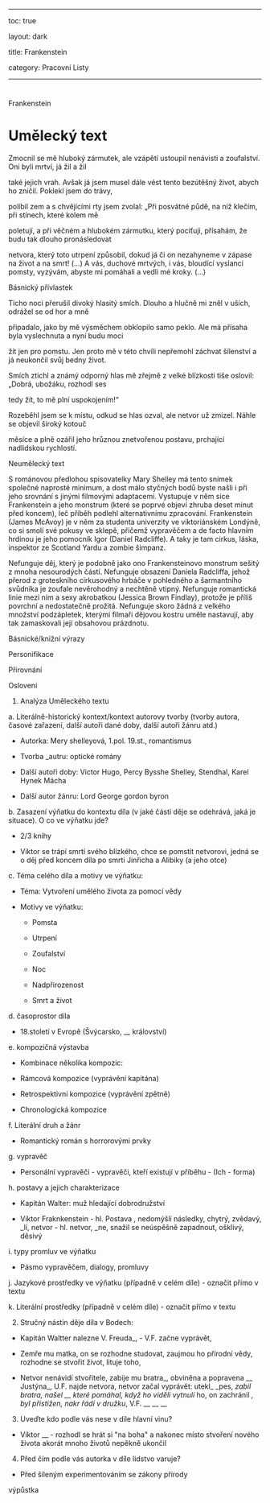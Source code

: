 
---

toc: true

layout: dark

title: Frankenstein 

category: Pracovní Listy 

---










#

 Frankenstein












#


# Umělecký text



Zmocnil se mě hluboký zármutek, ale vzápětí ustoupil nenávisti a zoufalství. Oni byli mrtví, já žil a žil

také jejich vrah. Avšak já jsem musel dále vést tento bezútěšný život, abych ho zničil. Poklekl jsem do trávy,

políbil zem a s chvějícími rty jsem zvolal: „Při posvátné půdě, na níž klečím, při stínech, které kolem mě

poletují, a při věčném a hlubokém zármutku, který pociťuji, přísahám, že budu tak dlouho pronásledovat

netvora, který toto utrpení způsobil, dokud já či on nezahyneme v zápase na život a na smrt! (…) A vás, duchové mrtvých, i vás, bloudící vyslanci pomsty, vyzývám, abyste mi pomáhali a vedli mé kroky. (…)

Básnický přívlastek



Ticho noci přerušil divoký hlasitý smích. Dlouho a hlučně mi zněl v uších, odrážel se od hor a mně

připadalo, jako by mě výsměchem obklopilo samo peklo. Ale má přísaha byla vyslechnuta a nyní budu moci

žít jen pro pomstu. Jen proto mě v této chvíli nepřemohl záchvat šílenství a já neukončil svůj bedny život.

Smích ztichl a známý odporný hlas mě zřejmě z velké blízkosti tiše oslovil: „Dobrá, ubožáku, rozhodl ses

tedy žít, to mě plní uspokojením!“



Rozeběhl jsem se k místu, odkud se hlas ozval, ale netvor už zmizel. Náhle se objevil široký kotouč

měsíce a plně ozářil jeho hrůznou znetvořenou postavu, prchající nadlidskou rychlostí.



Neumělecký text

S románovou předlohou spisovatelky Mary Shelley má tento snímek společné naprosté minimum, a dost málo styčných bodů byste našli i při jeho srovnání s jinými filmovými adaptacemi. Vystupuje v něm sice Frankenstein a jeho monstrum (které se poprvé objeví zhruba deset minut před koncem), leč příběh podlehl alternativnímu zpracování. Frankenstein (James McAvoy) je v něm za studenta univerzity ve viktoriánském Londýně, co si smolí své pokusy ve sklepě, přičemž vypravěčem a de facto hlavním hrdinou je jeho pomocník Igor (Daniel Radcliffe). A taky je tam cirkus, láska, inspektor ze Scotland Yardu a zombie šimpanz.



Nefunguje děj, který je podobně jako ono Frankensteinovo monstrum sešitý z mnoha nesourodých částí. Nefunguje obsazení Daniela Radcliffa, jehož přerod z groteskního cirkusového hrbáče v pohledného a šarmantního svůdníka je zoufale nevěrohodný a nechtěně vtipný. Nefunguje romantická linie mezi ním a sexy akrobatkou (Jessica Brown Findlay), protože je příliš povrchní a nedostatečně prožitá. Nefunguje skoro žádná z velkého množství podzápletek, kterými filmaři dějovou kostru uměle nastavují, aby tak zamaskovali její obsahovou prázdnotu.



Básnické/knižní výrazy

Personifikace

Přirovnání

Oslovení

1. Analýza Uměleckého textu

a. Literálně-historický kontext/kontext autorovy tvorby (tvorby autora, časové zařazení, další autoři dané doby, další autoři žánru atd.)

* Autorka: Mery shelleyová, 1.pol. 19.st., romantismus

* Tvorba _autru: optické romány

* Další autoři doby: Victor Hugo, Percy Bysshe Shelley, Stendhal, Karel Hynek Mácha

* Další autor žánru: Lord George gordon byron



b. Zasazení výňatku do kontextu díla (v jaké části děje se odehrává, jaká je situace). O co ve výňatku jde?

* 2/3 knihy

* Viktor se trápí smrtí svého blízkého, chce se pomstít netvorovi, jedná se o děj před koncem díla po smrti Jinřicha a Alibiky (a jeho otce)



c. Téma celého díla a motivy ve výňatku:

* Téma: Vytvoření umělého života za pomocí vědy

* Motivy ve výňatku:

  * Pomsta

  * Utrpení

  * Zoufalství

  * Noc

  * Nadpřirozenost

  * Smrt a život



d. časoprostor díla

* 18.století v Evropě (Švýcarsko, __ království)



e. kompozičná výstavba

* Kombinace několika kompozic:

* Rámcová kompozice (vyprávění kapitána)

* Retrospektivní kompozice (vyprávění zpětně)

* Chronologická kompozice



f. Literální druh a žánr

* Romantický román s horrorovými prvky



g. vypravěč

* Personální vypravěči - vypravěči, kteří existují v příběhu - (Ich - forma)



h. postavy a jejich charakterizace

* Kapitán Walter: muž hledající dobrodružství

* Viktor Fraknkenstein - hl. Postava , nedomýšlí následky, chytrý, zvědavý, _lí, netvor - hl. netvor, _ne, snažil se neúspěšně zapadnout, ošklivý, děsivý



i. typy promluv ve výňatku

* Pásmo vypravěčem, dialogy, promluvy



j. Jazykové prostředky ve výňatku (případně v celém díle) - označit přímo v textu



k. Literální prostředky (případně v celém díle) - označit přímo v textu



2. Stručný nástin děje díla v Bodech:

* Kapitán Waltter nalezne V. Freuda_, - V.F. začne vyprávět,

* Zemře mu matka, on se rozhodne studovat, zaujmou ho přírodní vědy, rozhodne se stvořit život, lituje toho,

* Netvor nenávidí stvořitele, zabije mu bratra_, obviněna a popravena __ Justýna_, U.F. najde netvora, netvor začal vyprávět: utekl_ _pes, _zabil bratra, našel __ které pomáhal, když ho viděli vytnuli_ ho, on zachránil __, byl přistižen, nakr_ řádí  v družku_, V.F. __ __ __



3. Uveďte kdo podle vás nese v díle hlavní vinu?

* Viktor __ - rozhodl se hrát si "na boha" a nakonec místo stvoření nového života akorát mnoho životů nepěkně ukončil



4. Před čím podle vás autorka v díle lidstvo varuje?

* Před šíleným experimentováním se zákony přírody



výpůstka
